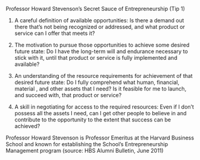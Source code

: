 Professor Howard Stevenson’s Secret Sauce of Entrepreneurship (Tip 1)

1. A careful definition of available opportunities: Is there a demand out there that’s not being recognized or addressed, and what product or service can I offer that meets it?

2. The motivation to pursue those opportunities to achieve some desired future state: Do I have the long-term will and endurance necessary to stick with it, until that product or service is fully implemented and available?

3. An understanding of the resource requirements for achievement of that desired future state: Do I fully comprehend what human, financial, material , and other assets that I need?  Is it feasible for me to launch, and succeed with, that product or service?

4. A skill in negotiating for access to the required resources:  Even if I don’t possess all the assets I need, can I get other people to believe in and contribute to the opportunity to the extent that success can be achieved?

Professor Howard Stevenson is Professor Emeritus at the Harvard Business School and known for establishing the School’s Entrepreneurship Management program (source: HBS Alumni Bulletin, June 2011)
